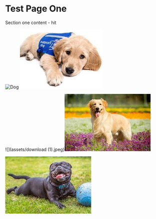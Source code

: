 # Test Page One

Section one content - hit

![Dog](/assets/dog.jpg)
![](download.jpeg)

![](assets/download (1).jpeg)![](golden.jpeg)

![](assets/download%20(1).jpeg)